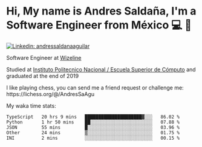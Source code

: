 # Hi, My name is Andres Saldaña, I'm a Software Engineer from México :computer: :boy:

[![Linkedin: andressaldanaaguilar](https://img.shields.io/badge/-andressaldanaaguilar-blue?style=flat-square&logo=Linkedin&logoColor=white&link=https://www.linkedin.com/in/thaianebraga/)](https://www.linkedin.com/in/andressaldanaaguilar)

<p>Software Engineer at <a href="https://www.wizeline.com/">Wizeline</a></p>
<p>Studied at <a href="https://en.wikipedia.org/wiki/ESCOM">Instituto Politecnico Nacional / Escuela Superior de Cómputo</a> and graduated at the end of 2019</p>
<p>I like playing chess, you can send me a friend request or challenge me: https://lichess.org/@/AndresSaAgu</p>

<p> My waka time stats: </p>

<!--START_SECTION:waka-->
```text
TypeScript   20 hrs 9 mins   █████████████████████▓░░░   86.02 % 
Python       1 hr 50 mins    ██░░░░░░░░░░░░░░░░░░░░░░░   07.88 % 
JSON         55 mins         █░░░░░░░░░░░░░░░░░░░░░░░░   03.96 % 
Other        24 mins         ▒░░░░░░░░░░░░░░░░░░░░░░░░   01.75 % 
INI          2 mins          ░░░░░░░░░░░░░░░░░░░░░░░░░   00.15 % 
```
<!--END_SECTION:waka-->
